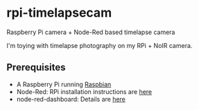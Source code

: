 # rpi-timelapsecam
Raspberry Pi camera + Node-Red based timelapse camera

I'm toying with timelapse photography on my RPi + NoIR camera.

## Prerequisites
- A Raspberry Pi running [Raspbian](https://www.raspberrypi.org/downloads/raspbian/)
- Node-Red: RPi installation instructions are [here](http://nodered.org/docs/hardware/raspberrypi)
- node-red-dashboard: Details are [here](https://www.npmjs.com/package/node-red-dashboard)
